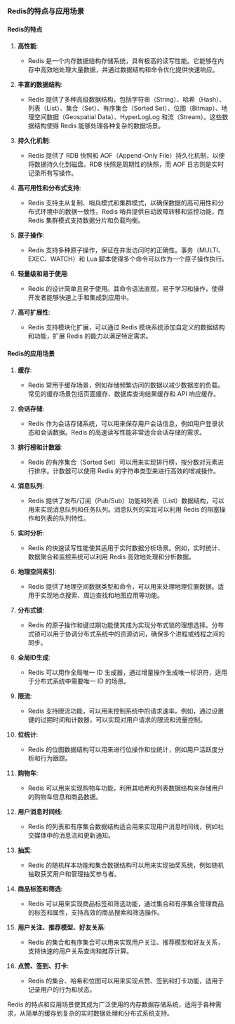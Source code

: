### Redis的特点与应用场景

#### Redis的特点

1. **高性能**:
   - Redis 是一个内存数据结构存储系统，具有极高的读写性能。它能够在内存中高效地处理大量数据，并通过数据结构和命令优化提供快速响应。

2. **丰富的数据结构**:
   - Redis 提供了多种高级数据结构，包括字符串（String）、哈希（Hash）、列表（List）、集合（Set）、有序集合（Sorted Set）、位图（Bitmap）、地理空间数据（Geospatial Data）、HyperLogLog 和流（Stream）。这些数据结构使得 Redis 能够处理各种复杂的数据场景。

3. **持久化机制**:
   - Redis 提供了 RDB 快照和 AOF（Append-Only File）持久化机制，以便将数据持久化到磁盘。RDB 快照是周期性的快照，而 AOF 日志则是实时记录所有写操作。

4. **高可用性和分布式支持**:
   - Redis 支持主从复制、哨兵模式和集群模式，以确保数据的高可用性和分布式环境中的数据一致性。Redis 哨兵提供自动故障转移和监控功能，而 Redis 集群模式支持数据分片和负载均衡。

5. **原子操作**:
   - Redis 支持多种原子操作，保证在并发访问时的正确性。事务（MULTI、EXEC、WATCH）和 Lua 脚本使得多个命令可以作为一个原子操作执行。

6. **轻量级和易于使用**:
   - Redis 的设计简单且易于使用。其命令语法直观，易于学习和操作，使得开发者能够快速上手和集成到应用中。

7. **高可扩展性**:
   - Redis 支持模块化扩展，可以通过 Redis 模块系统添加自定义的数据结构和功能，扩展 Redis 的能力以满足特定需求。

#### Redis的应用场景

1. **缓存**:
   - Redis 常用于缓存场景，例如存储频繁访问的数据以减少数据库的负载。常见的缓存场景包括页面缓存、数据库查询结果缓存和 API 响应缓存。

2. **会话存储**:
   - Redis 作为会话存储系统，可以用来保存用户会话信息，例如用户登录状态和会话数据。Redis 的高速读写性能非常适合会话存储的需求。

3. **排行榜和计数器**:
   - Redis 的有序集合（Sorted Set）可以用来实现排行榜，按分数对元素进行排序。计数器可以使用 Redis 的字符串类型来进行高效的增减操作。

4. **消息队列**:
   - Redis 提供了发布/订阅（Pub/Sub）功能和列表（List）数据结构，可以用来实现消息队列和任务队列。消息队列的实现可以利用 Redis 的阻塞操作和列表的队列特性。

5. **实时分析**:
   - Redis 的快速读写性能使其适用于实时数据分析场景。例如，实时统计、数据聚合和监控系统可以利用 Redis 高效地处理和分析数据。

6. **地理空间索引**:
   - Redis 提供了地理空间数据类型和命令，可以用来处理地理位置数据。适用于实现地点搜索、周边查找和地图应用等功能。

7. **分布式锁**:
   - Redis 的原子操作和键过期功能使其成为实现分布式锁的理想选择。分布式锁可以用于协调分布式系统中的资源访问，确保多个进程或线程之间的同步。

8. **全局ID生成**:
   - Redis 可以用作全局唯一 ID 生成器，通过增量操作生成唯一标识符，适用于分布式系统中需要唯一 ID 的场景。

9. **限流**:
   - Redis 支持限流功能，可以用来控制系统中的请求速率。例如，通过设置键的过期时间和计数器，可以实现对用户请求的限流和流量控制。

10. **位统计**:
    - Redis 的位图数据结构可以用来进行位操作和位统计，例如用户活跃度分析和行为跟踪。

11. **购物车**:
    - Redis 可以用来实现购物车功能，利用其哈希和列表数据结构来存储用户的购物车信息和商品数据。

12. **用户消息时间线**:
    - Redis 的列表和有序集合数据结构适合用来实现用户消息时间线，例如社交媒体中的消息流和更新通知。

13. **抽奖**:
    - Redis 的随机样本功能和集合数据结构可以用来实现抽奖系统，例如随机抽取获奖用户和管理抽奖参与者。

14. **商品标签和筛选**:
    - Redis 可以用来实现商品标签和筛选功能，通过集合和有序集合管理商品的标签和属性，支持高效的商品搜索和筛选操作。

15. **用户关注、推荐模型、好友关系**:
    - Redis 的集合和有序集合可以用来实现用户关注、推荐模型和好友关系，支持快速的用户关系查询和推荐计算。

16. **点赞、签到、打卡**:
    - Redis 的集合、哈希和位图可以用来实现点赞、签到和打卡功能，适用于记录用户的行为和状态。

Redis 的特点和应用场景使其成为广泛使用的内存数据存储系统，适用于各种需求，从简单的缓存到复杂的实时数据处理和分布式系统支持。
